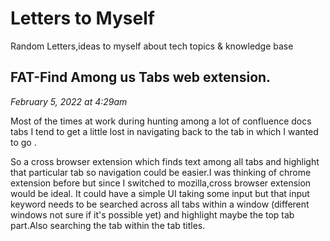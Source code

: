 # Letters to Myself
Random Letters,ideas to myself about tech topics & knowledge base

## FAT-Find Among us Tabs web extension.

*February 5, 2022 at 4:29am*

Most of the times at work during hunting among a lot of confluence docs tabs I tend to get a little lost in navigating back to the tab in which I wanted to go .  

So a cross browser extension which finds text among all tabs and highlight that particular tab so navigation could be easier.I was thinking of chrome extension before but since I switched to mozilla,cross browser extension would be ideal.
It could have a simple UI taking some input but that input keyword needs to be searched across all tabs within a window (different windows not sure if it's possible yet) and highlight maybe the top tab part.Also searching the tab within the tab titles.


